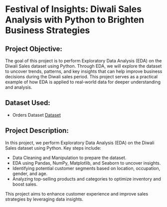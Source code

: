 # **Festival of Insights: Diwali Sales Analysis with Python to Brighten Business Strategies**

## **Project Objective:**
The goal of this project is to perform Exploratory Data Analysis (EDA) on the Diwali Sales dataset using Python. Through EDA, we will explore the dataset to uncover trends, patterns, and key insights that can help improve business decisions during the Diwali sales period. This project serves as a practical example of how EDA is applied to real-world data for deeper understanding and analysis.

## **Dataset Used:**
- Orders Dataset <a href="https://github.com/sayaniketsaini24/Diwali-Sales-Analysis-using-Python/blob/main/Diwali%20Sales%20Data.csv">Dataset</a>

## **Project Description:**

In this project, we perform Exploratory Data Analysis (EDA) on the Diwali Sales dataset using Python. Key steps include:

- Data Cleaning and Manipulation to prepare the dataset.
- EDA using Pandas, NumPy, Matplotlib, and Seaborn to uncover insights.
- Identifying potential customer segments based on location, occupation, gender, and age.
- Analyzing top-selling products and categories to optimize inventory and boost sales.

This project aims to enhance customer experience and improve sales strategies by leveraging data insights.
